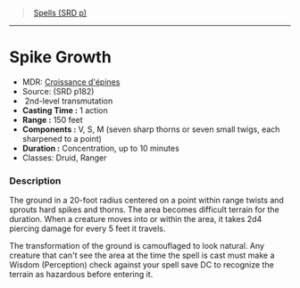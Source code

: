 ﻿---
!SpellItem
Family: SpellVO
Name: Spike Growth
Type: transmutation
Level: 2
CastingTime: 1 action
Range: 150 feet
Components: V, S, M (seven sharp thorns or seven small twigs, each sharpened to a point)
Duration: Concentration, up to 10 minutes
Classes: Druid, Ranger
Source: (SRD p182)
AltName: "[Croissance d'épines](hd_spells_croissance_depines.md)"
Id: spells_vo.md#spike-growth
ParentLink: spells_vo.md#spells-srd-p
ParentName: Spells (SRD p)
NameLevel: 1
Attributes:
  Name: Spike Growth
  Markdown: >+
    # <!--Name-->Spike Growth<!--/Name-->


    - MDR: <!--AltName-->[Croissance d'épines](hd_spells_croissance_depines.md)<!--/AltName-->

    - Source: <!--Source-->(SRD p182)<!--/Source-->

    -  <!--Level-->2<!--/Level-->nd-level <!--Type-->transmutation<!--/Type-->

    - **Casting Time :** <!--CastingTime-->1 action<!--/CastingTime-->

    - **Range :** <!--Range-->150 feet<!--/Range-->

    - **Components :** <!--Components-->V, S, M (seven sharp thorns or seven small twigs, each sharpened to a point)<!--/Components-->

    - **Duration :** <!--Duration-->Concentration, up to 10 minutes<!--/Duration-->

    - Classes: <!--Classes-->Druid, Ranger<!--/Classes-->


    ### Description


    The ground in a 20-foot radius centered on a point within range twists and sprouts hard spikes and thorns. The area becomes difficult terrain for the duration. When a creature moves into or within the area, it takes 2d4 piercing damage for every 5 feet it travels.


    The transformation of the ground is camouflaged to look natural. Any creature that can't see the area at the time the spell is cast must make a Wisdom (Perception) check against your spell save DC to recognize the terrain as hazardous before entering it.

  AltName: "[Croissance d'épines](hd_spells_croissance_depines.md)"
  Source: (SRD p182)
  Level: 2
  Type: transmutation
  CastingTime: 1 action
  Range: 150 feet
  Components: V, S, M (seven sharp thorns or seven small twigs, each sharpened to a point)
  Duration: Concentration, up to 10 minutes
  Classes: Druid, Ranger
AttributesDictionary: >+
  Name: Spike Growth

  Markdown: >+

    # <!--Name-->Spike Growth<!--/Name-->





    - MDR: <!--AltName-->[Croissance d'épines](hd_spells_croissance_depines.md)<!--/AltName-->



    - Source: <!--Source-->(SRD p182)<!--/Source-->



    -  <!--Level-->2<!--/Level-->nd-level <!--Type-->transmutation<!--/Type-->



    - **Casting Time :** <!--CastingTime-->1 action<!--/CastingTime-->



    - **Range :** <!--Range-->150 feet<!--/Range-->



    - **Components :** <!--Components-->V, S, M (seven sharp thorns or seven small twigs, each sharpened to a point)<!--/Components-->



    - **Duration :** <!--Duration-->Concentration, up to 10 minutes<!--/Duration-->



    - Classes: <!--Classes-->Druid, Ranger<!--/Classes-->





    ### Description





    The ground in a 20-foot radius centered on a point within range twists and sprouts hard spikes and thorns. The area becomes difficult terrain for the duration. When a creature moves into or within the area, it takes 2d4 piercing damage for every 5 feet it travels.





    The transformation of the ground is camouflaged to look natural. Any creature that can't see the area at the time the spell is cast must make a Wisdom (Perception) check against your spell save DC to recognize the terrain as hazardous before entering it.



  AltName: "[Croissance d'épines](hd_spells_croissance_depines.md)"

  Source: (SRD p182)

  Level: 2

  Type: transmutation

  CastingTime: 1 action

  Range: 150 feet

  Components: V, S, M (seven sharp thorns or seven small twigs, each sharpened to a point)

  Duration: Concentration, up to 10 minutes

  Classes: Druid, Ranger

---
> [Spells (SRD p)](srd_spells.md)

---

# Spike Growth

- MDR: [Croissance d'épines](hd_spells_croissance_depines.md)
- Source: (SRD p182)
-  2nd-level transmutation
- **Casting Time :** 1 action
- **Range :** 150 feet
- **Components :** V, S, M (seven sharp thorns or seven small twigs, each sharpened to a point)
- **Duration :** Concentration, up to 10 minutes
- Classes: Druid, Ranger

### Description

The ground in a 20-foot radius centered on a point within range twists and sprouts hard spikes and thorns. The area becomes difficult terrain for the duration. When a creature moves into or within the area, it takes 2d4 piercing damage for every 5 feet it travels.

The transformation of the ground is camouflaged to look natural. Any creature that can't see the area at the time the spell is cast must make a Wisdom (Perception) check against your spell save DC to recognize the terrain as hazardous before entering it.

